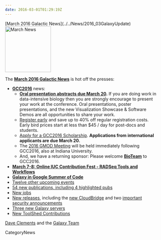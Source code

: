 ```yaml
---
date: 2016-03-01T01:29:19Z
---
```

<div class='newsItemHeader'>[March 2016 Galactic News](../../News/2016_03GalaxyUpdate)</div>

<div class='right'>
<a href='/GalaxyUpdates/2016_03'><img src='/Images/GalaxyLogos/GalaxyNews.png' alt='March News' width=150 /></a><br />
</div>

The **[March 2016 Galactic News](../../GalaxyUpdates/2016_03)** is hot off the presses:

* **[GCC2016](/GalaxyUpdates/2016_03#gcc2016)** news:
  * **[Oral presentation abstracts due March 20](/GalaxyUpdates/2016_03#gcc2016-abstract-submission-deadlines).** If you are doing work in data-intensive biology then you are strongly encourage to present your work at the conference.  Oral presentations, poster presentations, and the new Visualization Showcase & Software Demos are all opportunities to share your work.
  * [Register early](/GalaxyUpdates/2016_03#gcc2016-early-registration) and save up to 40% off regular registration costs. Early bird prices start at less than $45 / day for post-docs and students.
  * [Apply for a GCC2016 Scholarship](/GalaxyUpdates/2016_03#scholarships-international-application-deadline-is-march-20). **Applications from international applicants are due March 20.**
  * The [2016 GMOD Meeting](/GalaxyUpdates/2016_03#gmod-meeting-june-30---july-1) will be held immediately following GCC2016, also at Indiana University.
  * And, we have a returning sponsor: Please welcome **[BioTeam](/GalaxyUpdates/2016_03#sponsors)** to GCC2016.   
* **[March 7-8: Online IUC Contribution Fest - RADSeq Tools and Workflows](/GalaxyUpdates/2016_03#march-7-8-online-iuc-contribution-fest---radseq-tools-and-workflows)**
* **[Galaxy in Google Summer of Code](/GalaxyUpdates/2016_03#galaxy-in-google-summer-of-code)**
* [Twelve other upcoming events](/GalaxyUpdates/2016_03#upcoming-events)
* [54 new publications, including 4 highlighted pubs](/GalaxyUpdates/2016_03#new-papers)
* [New jobs](/GalaxyUpdates/2016_03#whos-hiring)
* [New releases](/GalaxyUpdates/2016_03#releases), including the [new CloudBridge](/GalaxyUpdates/2016_03#cloudbridge-010) and two [important security announcements](/GalaxyUpdates/2016_03#security-announcements)
* [Three new Galaxy servers](/GalaxyUpdates/2016_03#new-public-galaxy-servers)
* [New ToolShed Contributions](/GalaxyUpdates/2016_03#toolshed-contributions)

[Dave Clements](/DaveClements) and the [Galaxy Team](../../GalaxyTeam)


CategoryNews
